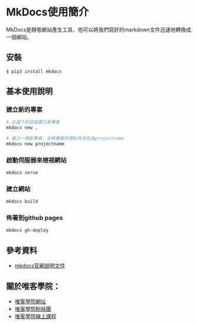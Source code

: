 # MkDocs使用簡介

MkDocs是靜態網站產生工具，他可以將我們寫好的markdown文件迅速地轉換成一個網站。

## 安裝

```bash
$ pip3 install mkdocs
```

## 基本使用說明

### 建立新的專案

```bash
# 在當下的目錄建立新專案
mkdocs new .
```

```bash
# 建立一個新專案，並將專案的資料夾命名為projectname
mkdocs new projectname
```

### 啟動伺服器來檢視網站

```bash
mkdocs serve
```

### 建立網站

```bash
mkdocs build
```

### 佈署到github pages

```bash
mkdocs gh-deploy
```


## 參考資料

* [mkdocs官網說明文件](https://www.mkdocs.org/)


## 關於唯客學院：

* [唯客學院網址](http://www.vcdemy.com)
* [唯客學院粉絲團](https://www.facebook.com/vcdemy/)
* [唯客學院線上課程](https://khpy.teachable.com)

